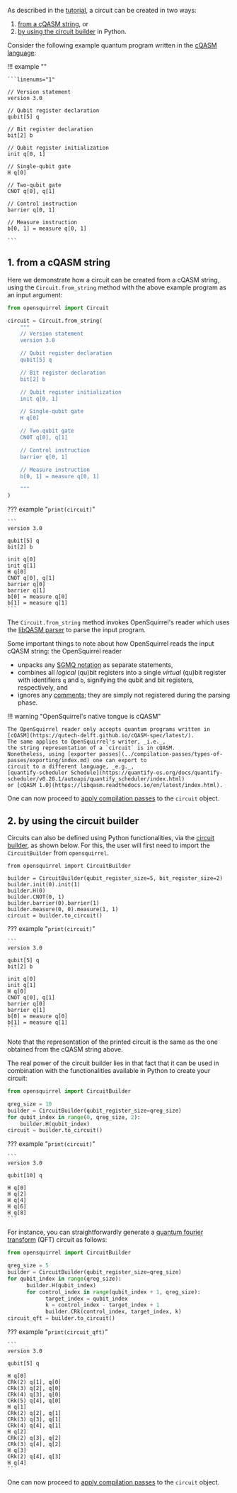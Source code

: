 As described in the [tutorial](index.md), a circuit can be created in two ways:

1. [from a cQASM string](creating-a-circuit.md#1-from-a-cqasm-string), or
2. [by using the circuit builder](creating-a-circuit.md#2-by-using-the-circuit-builder) in Python.

Consider the following example quantum program written in the
[cQASM language](https://qutech-delft.github.io/cQASM-spec/latest/):

!!! example ""

    ```linenums="1"

    // Version statement
    version 3.0

    // Qubit register declaration
    qubit[5] q

    // Bit register declaration
    bit[2] b

    // Qubit register initialization
    init q[0, 1]

    // Single-qubit gate
    H q[0]

    // Two-qubit gate
    CNOT q[0], q[1]

    // Control instruction
    barrier q[0, 1]

    // Measure instruction
    b[0, 1] = measure q[0, 1]

    ```

## 1. from a cQASM string

Here we demonstrate how a circuit can be created from a cQASM string,
using the `Circuit.from_string` method with the above example program as an input argument:

```python
from opensquirrel import Circuit

circuit = Circuit.from_string(
    """
    // Version statement
    version 3.0

    // Qubit register declaration
    qubit[5] q

    // Bit register declaration
    bit[2] b

    // Qubit register initialization
    init q[0, 1]

    // Single-qubit gate
    H q[0]

    // Two-qubit gate
    CNOT q[0], q[1]

    // Control instruction
    barrier q[0, 1]

    // Measure instruction
    b[0, 1] = measure q[0, 1]

    """
)
```

??? example "`print(circuit)`"

    ```
    version 3.0

    qubit[5] q
    bit[2] b

    init q[0]
    init q[1]
    H q[0]
    CNOT q[0], q[1]
    barrier q[0]
    barrier q[1]
    b[0] = measure q[0]
    b[1] = measure q[1]
    ```

The `Circuit.from_string` method invokes OpenSquirrel's reader which uses the
[libQASM parser](https://qutech-delft.github.io/libqasm/latest/) to parse the input program.

Some important things to note about how OpenSquirrel reads the input cQASM string:
the OpenSquirrel reader

- unpacks any [SGMQ notation](https://qutech-delft.github.io/cQASM-spec/latest/language_specification/statements/instructions/single-gate-multiple-qubit-notation.html)
as separate statements,
- combines all _logical_ (qu)bit registers into a single _virtual_ (qu)bit register
with identifiers `q` and `b`, signifying the qubit and bit registers, respectively, and
- ignores any [comments](https://qutech-delft.github.io/cQASM-spec/latest/language_specification/tokens/whitespace_and_comments.html);
they are simply not registered during the parsing phase.

!!! warning "OpenSquirrel's native tongue is cQASM"

    The OpenSquirrel reader only accepts quantum programs written in
    [cQASM](https://qutech-delft.github.io/cQASM-spec/latest/).
    The same applies to OpenSquirrel's writer, _i.e._,
    the string representation of a `circuit` is in cQASM.
    Nonetheless, using [exporter passes](../compilation-passes/types-of-passes/exporting/index.md) one can export to
    circuit to a different language, _e.g._,
    [quantify-scheduler Schedule](https://quantify-os.org/docs/quantify-scheduler/v0.20.1/autoapi/quantify_scheduler/index.html)
    or [cQASM 1.0](https://libqasm.readthedocs.io/en/latest/index.html).

One can now proceed to [apply compilation passes](applying-compilation-passes.md) to the `circuit` object.

## 2. by using the circuit builder

Circuits can also be defined using Python functionalities,
via the [circuit builder](../circuit-builder/index.md), as shown below.
For this, the user will first need to import the `CircuitBuilder` from `opensquirrel`.

```{ .py }
from opensquirrel import CircuitBuilder

builder = CircuitBuilder(qubit_register_size=5, bit_register_size=2)
builder.init(0).init(1)
builder.H(0)
builder.CNOT(0, 1)
builder.barrier(0).barrier(1)
builder.measure(0, 0).measure(1, 1)
circuit = builder.to_circuit()
```

??? example "`print(circuit)`"

    ```
    version 3.0

    qubit[5] q
    bit[2] b

    init q[0]
    init q[1]
    H q[0]
    CNOT q[0], q[1]
    barrier q[0]
    barrier q[1]
    b[0] = measure q[0]
    b[1] = measure q[1]
    ```

Note that the representation of the printed circuit is the same as the one obtained from the cQASM string above.

The real power of the circuit builder lies in that fact that it can be used in combination with the functionalities
available in Python to create your circuit:

```python
from opensquirrel import CircuitBuilder

qreg_size = 10
builder = CircuitBuilder(qubit_register_size=qreg_size)
for qubit_index in range(0, qreg_size, 2):
    builder.H(qubit_index)
circuit = builder.to_circuit()
```

??? example "`print(circuit)`"

    ```
    version 3.0

    qubit[10] q

    H q[0]
    H q[2]
    H q[4]
    H q[6]
    H q[8]
    ```

For instance, you can straightforwardly generate a [quantum fourier transform](https://en.wikipedia.org/wiki/Quantum_Fourier_transform) (QFT) circuit as follows:

```python
from opensquirrel import CircuitBuilder

qreg_size = 5
builder = CircuitBuilder(qubit_register_size=qreg_size)
for qubit_index in range(qreg_size):
      builder.H(qubit_index)
      for control_index in range(qubit_index + 1, qreg_size):
            target_index = qubit_index
            k = control_index - target_index + 1
            builder.CRk(control_index, target_index, k)
circuit_qft = builder.to_circuit()
```

??? example "`print(circuit_qft)`"

    ```
    version 3.0

    qubit[5] q

    H q[0]
    CRk(2) q[1], q[0]
    CRk(3) q[2], q[0]
    CRk(4) q[3], q[0]
    CRk(5) q[4], q[0]
    H q[1]
    CRk(2) q[2], q[1]
    CRk(3) q[3], q[1]
    CRk(4) q[4], q[1]
    H q[2]
    CRk(2) q[3], q[2]
    CRk(3) q[4], q[2]
    H q[3]
    CRk(2) q[4], q[3]
    H q[4]
    ```

One can now proceed to [apply compilation passes](applying-compilation-passes.md) to the `circuit` object.
